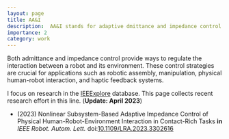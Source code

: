 ```yaml
---
layout: page
title: AA&I
description:  AA&I stands for adaptive dmittance and impedance control. It can achieve desired behavior and interaction between a robot and its environment.
importance: 2
category: work
---
```

Both admittance and impedance control provide ways to regulate the interaction between a robot and its environment. These control strategies are crucial for applications such as robotic assembly, manipulation, physical human-robot interaction, and haptic feedback systems.

I focus on research in the [IEEExplore](IEEExplore.ieee.org/Xplore/home.jsp) database. This page collects recent research effort in this line. (**Update: April 2023**)


- (2023) Nonlinear Subsystem-Based Adaptive Impedance Control of Physical Human-Robot-Environment Interaction in Contact-Rich Tasks **in** *IEEE Robot. Autom. Lett.* doi:[10.1109/LRA.2023.3302616](https://ieeexplore.ieee.org/document/10210088/)